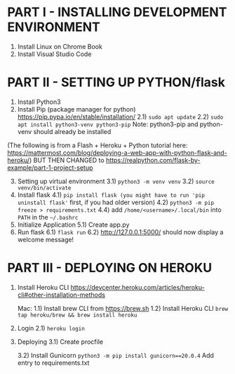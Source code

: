 # PART I - INSTALLING DEVELOPMENT ENVIRONMENT

1) Install Linux on Chrome Book
2) Install Visual Studio Code 

# PART II - SETTING UP PYTHON/flask

1) Install Python3
2) Install Pip (package manager for python)
    https://pip.pypa.io/en/stable/installation/
    2.1) `sudo apt update`
    2.2) `sudo apt install python3-venv python3-pip`
    Note: python3-pip and python-venv should already be installed

(The following is from a Flash + Heroku + Python tutorial here:
https://mattermost.com/blog/deploying-a-web-app-with-python-flask-and-heroku/)
BUT THEN CHANGED to
https://realpython.com/flask-by-example/part-1-project-setup

3) Setting up virtual environment
    3.1) `python3 -m venv venv`
    3.2) `source venv/bin/activate`
4) Install flask
    4.1) `pip install flask (you might have to run 'pip uninstall flask'` first, if you had older version)
    4.2) `python3 -m pip freeze > requirements.txt`
    4.4) add `/home/<username>/.local/bin` into `PATH` in the `~/.bashrc`
5) Initialize Application 
    5.1) Create app.py
6) Run flask
    6.1) `flask run`
    6.2) http://127.0.0.1:5000/ should now display a welcome message!

# PART III - DEPLOYING ON HEROKU

1) Install Heroku CLI
    https://devcenter.heroku.com/articles/heroku-cli#other-installation-methods

    Mac:
    1.1) Install brew CLI from https://brew.sh 
    1.2) Install Heroku CLI 
        `brew tap heroku/brew && brew install heroku`

2)  Login
    2.1) `heroku login`

3) Deploying
    3.1) Create procfile
    
    3.2) Install Gunicorn
        `python3 -m pip install gunicorn==20.0.4`
        Add entry to requirements.txt
